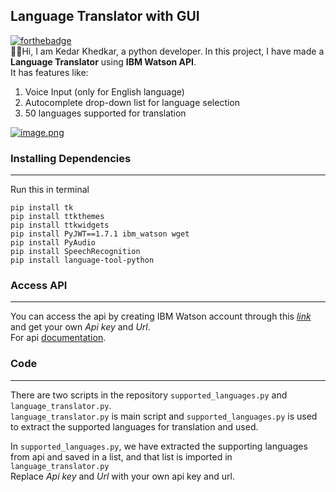 ## Language Translator with GUI
[![forthebadge](https://forthebadge.com/images/badges/made-with-python.svg)](https://forthebadge.com)<br>
🙋‍♂️Hi, I am Kedar Khedkar, a python developer.
In this project, I have made a **Language Translator** using **IBM Watson API**.<br>
It has features like:<br>
1. Voice Input (only for English language)
2. Autocomplete drop-down list for language selection
3. 50 languages supported for translation

[![image.png](https://i.postimg.cc/3RCrSJNV/image.png)](https://postimg.cc/9R0jz2GY)
### Installing Dependencies
*********
Run this in terminal<br>

`pip install tk`<br>
`pip install ttkthemes`<br>
`pip install ttkwidgets`<br>
`pip install PyJWT==1.7.1 ibm_watson wget`<br>
`pip install PyAudio`<br>
`pip install SpeechRecognition`<br>
`pip install language-tool-python`<br>

### Access API
***********
You can access the api by creating IBM Watson account through this *[link](https://ibm.co/3vMLNJQ)* and get your own *Api key* and *Url*. <br>
For api [documentation](https://cloud.ibm.com/apidocs/language-translator?code=python#translate).

### Code
**********
There are two scripts in the repository `supported_languages.py` and `language_translator.py`.<br>
`language_translator.py` is main script and `supported_languages.py` is used to extract the supported languages for translation and used.

In `supported_languages.py`, we have extracted the supporting languages from api and saved in a list, and that list is imported in `language_translator.py`<br>
Replace *Api key* and *Url* with your own api key and url.
